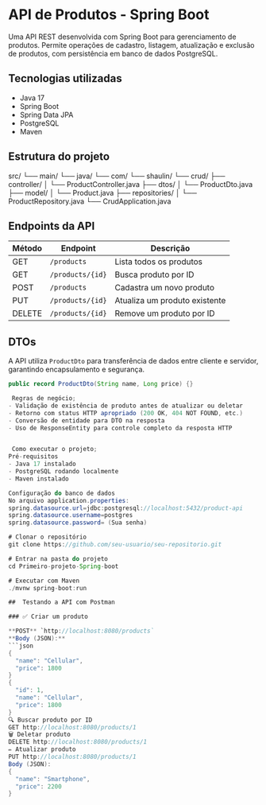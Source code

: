 #  API de Produtos - Spring Boot

Uma API REST desenvolvida com Spring Boot para gerenciamento de produtos. Permite operações de cadastro, listagem, atualização e exclusão de produtos, com persistência em banco de dados PostgreSQL.

##  Tecnologias utilizadas

- Java 17
- Spring Boot
- Spring Data JPA
- PostgreSQL
- Maven

##  Estrutura do projeto

src/
└── main/
    └── java/
        └── com/
            └── shaulin/
                └── crud/
                    ├── controller/
                    │   └── ProductController.java
                    ├── dtos/
                    │   └── ProductDto.java
                    ├── model/
                    │   └── Product.java
                    ├── repositories/
                    │   └── ProductRepository.java
                    └── CrudApplication.java


##  Endpoints da API

| Método | Endpoint           | Descrição                          |
|--------|--------------------|-------------------------------------|
| GET    | `/products`        | Lista todos os produtos             |
| GET    | `/products/{id}`   | Busca produto por ID                |
| POST   | `/products`        | Cadastra um novo produto            |
| PUT    | `/products/{id}`   | Atualiza um produto existente       |
| DELETE | `/products/{id}`   | Remove um produto por ID            |


##  DTOs

A API utiliza `ProductDto` para transferência de dados entre cliente e servidor, garantindo encapsulamento e segurança.

```java
public record ProductDto(String name, Long price) {}

 Regras de negócio;
- Validação de existência de produto antes de atualizar ou deletar
- Retorno com status HTTP apropriado (200 OK, 404 NOT FOUND, etc.)
- Conversão de entidade para DTO na resposta
- Uso de ResponseEntity para controle completo da resposta HTTP


 Como executar o projeto;
Pré-requisitos
- Java 17 instalado
- PostgreSQL rodando localmente
- Maven instalado

Configuração do banco de dados
No arquivo application.properties:
spring.datasource.url=jdbc:postgresql://localhost:5432/product-api
spring.datasource.username=postgres
spring.datasource.password= (Sua senha)

# Clonar o repositório
git clone https://github.com/seu-usuario/seu-repositorio.git

# Entrar na pasta do projeto
cd Primeiro-projeto-Spring-boot

# Executar com Maven
./mvnw spring-boot:run

##  Testando a API com Postman

### ✅ Criar um produto

**POST** `http://localhost:8080/products`  
**Body (JSON):**
```json
{
  "name": "Cellular",
  "price": 1800
}
{
  "id": 1,
  "name": "Cellular",
  "price": 1800
}
🔍 Buscar produto por ID
GET http://localhost:8080/products/1
🗑️ Deletar produto
DELETE http://localhost:8080/products/1
✏️ Atualizar produto
PUT http://localhost:8080/products/1
Body (JSON):
{
  "name": "Smartphone",
  "price": 2200
}



